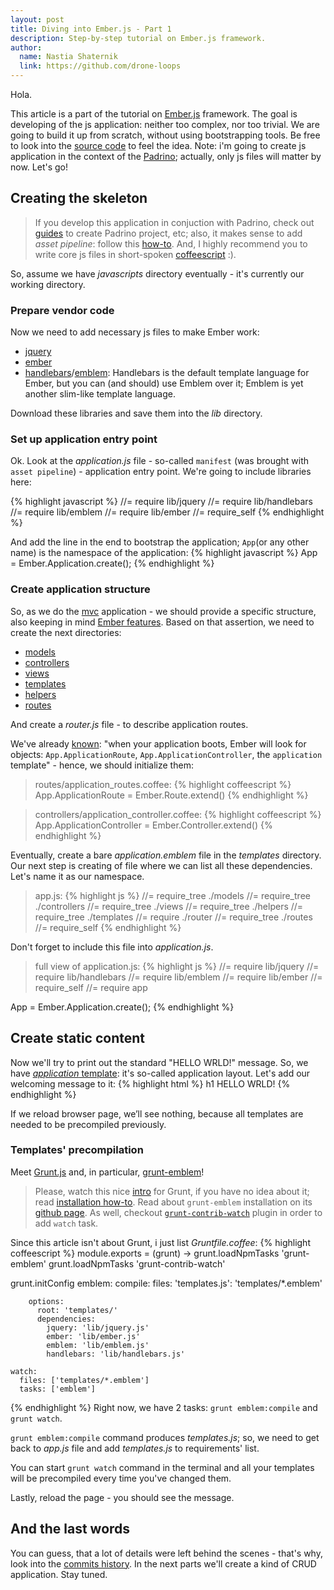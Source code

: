 ```yaml
---
layout: post
title: Diving into Ember.js - Part 1
description: Step-by-step tutorial on Ember.js framework.
author:
  name: Nastia Shaternik
  link: https://github.com/drone-loops
---
```

Hola.

This article is a part of the tutorial on [Ember.js](http://emberjs.com/) framework. The goal is developing of the js application: neither too complex, nor too trivial. We are going to build it up from scratch, without using bootstrapping tools. Be free to look into the [source code](https://github.com/drone-loops/padrino-assets-pipeline.git) to feel the idea. Note: i'm going to create js application in the context of the [Padrino](http://www.padrinorb.com/); actually, only js files will matter by now. Let's go!

<!-- full start -->
## Creating the skeleton

> If you develop this application in conjuction with Padrino, check out
> [guides](http://www.padrinorb.com/guides) to create Padrino project,
> etc; also, it makes sense to add *asset pipeline*: follow this
> [how-to](http://tedkulp.com/post/42835233934/padrino-and-the-asset-pipeline).
> And, I highly recommend you to write core js files in short-spoken
> [coffeescript](http://coffeescript.org/) :).

So, assume we have *javascripts* directory eventually - it's currently our working directory.

### Prepare vendor code
Now we need to add necessary js files to make Ember work:

* [jquery](http://jquery.com/download/)
* [ember](http://emberjs.com/)
* [handlebars](http://handlebarsjs.com/)/[emblem](http://emblemjs.com/):
Handlebars is the default template language for Ember, but you can (and should) use Emblem over it; Emblem is yet another slim-like template language.

Download these libraries and save them into the *lib* directory.

### Set up application entry point
Ok. Look at the *application.js* file - so-called `manifest` (was brought with `asset pipeline`) - application entry point. We're going to include libraries here:

{% highlight javascript %}
//= require lib/jquery
//= require lib/handlebars
//= require lib/emblem
//= require lib/ember
//= require_self
{% endhighlight %}

And add the line in the end to bootstrap the application; `App`(or any other name) is the namespace of the application:
{% highlight javascript %}
App = Ember.Application.create();
{% endhighlight %}

### Create application structure
So, as we do the [mvc](http://en.wikipedia.org/wiki/Model%E2%80%93view%E2%80%93controller) application - we should provide a specific structure, also keeping in mind [Ember features](http://emberjs.com/guides/concepts/core-concepts/).
Based on that assertion, we need to create the next directories:

* [models](http://emberjs.com/guides/models)
* [controllers](http://emberjs.com/guides/controllers)
* [views](http://emberjs.com/guides/views)
* [templates](http://emberjs.com/guides/templates/handlebars-basics)
* [helpers](http://emberjs.com/guides/templates/rendering-with-helpers)
* [routes](http://emberjs.com/guides/routing)

And create a *router.js* file - to describe application routes.

We've already [known](http://emberjs.com/guides/concepts/naming-conventions/): "when your application boots, Ember will look for objects: `App.ApplicationRoute`, `App.ApplicationController`, the `application` template" - hence, we should initialize them:

> routes/application_routes.coffee:
{% highlight coffeescript %}
App.ApplicationRoute = Ember.Route.extend()
{% endhighlight %}

> controllers/application_controller.coffee:
{% highlight coffeescript %}
App.ApplicationController = Ember.Controller.extend()
{% endhighlight %}

Eventually, create a bare *application.emblem* file in the *templates* directory.
Our next step is creating of file where we can list all these dependencies.
Let's name it as our namespace.
> app.js:
{% highlight js %}
//= require_tree ./models
//= require_tree ./controllers
//= require_tree ./views
//= require_tree ./helpers
//= require_tree ./templates
//= require ./router
//= require_tree ./routes
//= require_self
{% endhighlight %}

Don't forget to include this file into *application.js*.

> full view of application.js:
{% highlight js %}
//= require lib/jquery
//= require lib/handlebars
//= require lib/emblem
//= require lib/ember
//= require_self
//= require app

App = Ember.Application.create();
{% endhighlight %}

## Create static content
Now we'll try to print out the standard "HELLO WRLD!" message. So, we have [*application* template](http://emberjs.com/guides/application/the-application-template/): it's so-called application layout. Let's add our welcoming message to it:
{% highlight html %}
h1 HELLO WRLD!
{% endhighlight %}

If we reload browser page, we’ll see nothing, because all templates are needed to be precompiled previously.

### Templates' precompilation

Meet [Grunt.js](http://gruntjs.com/) and, in particular, [grunt-emblem](https://github.com/wordofchristian/grunt-emblem)!
> Please, watch this nice [intro](http://www.youtube.com/watch?v=q3Sqljpr-Vc)
> for Grunt, if you have no idea about it; read [installation how-to](http://gruntjs.com/getting-started).
> Read about `grunt-emblem` installation on its [github page](https://github.com/wordofchristian/grunt-emblem).
> As well, checkout [`grunt-contrib-watch`](https://github.com/gruntjs/grunt-contrib-watch) plugin in order to add `watch`
> task.

Since this article isn't about Grunt, i just list *Gruntfile.coffee*:
{% highlight coffeescript %}
module.exports = (grunt) ->
  grunt.loadNpmTasks 'grunt-emblem'
  grunt.loadNpmTasks 'grunt-contrib-watch'

  grunt.initConfig
    emblem:
      compile:
        files:
          'templates.js': 'templates/*.emblem'

        options:
          root: 'templates/'
          dependencies:
            jquery: 'lib/jquery.js'
            ember: 'lib/ember.js'
            emblem: 'lib/emblem.js'
            handlebars: 'lib/handlebars.js'

    watch:
      files: ['templates/*.emblem']
      tasks: ['emblem']
{% endhighlight %}
Right now, we have 2 tasks: `grunt emblem:compile` and `grunt watch`.

`grunt emblem:compile` command produces *templates.js*; so, we need to get back to *app.js* file and add *templates.js* to requirements' list.

You can start `grunt watch` command in the terminal and all your templates will be precompiled every time you've changed them.

Lastly, reload the page - you should see the message.

## And the last words
You can guess, that a lot of details were left behind the scenes - that's why, look into the [commits history](https://github.com/drone-loops/padrino-assets-pipeline/commits/master).
In the next parts we'll create a kind of CRUD application. Stay tuned.
<!-- full end -->

